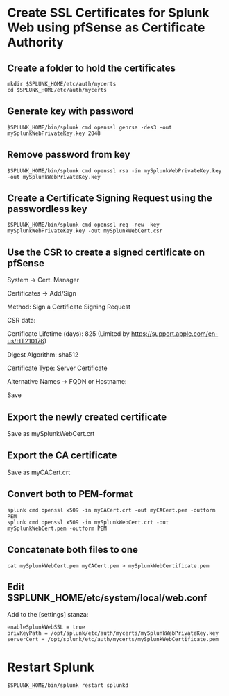 # Create SSL Certificates for Splunk Web using pfSense as Certificate Authority

## Create a folder to hold the certificates
```
mkdir $SPLUNK_HOME/etc/auth/mycerts
cd $SPLUNK_HOME/etc/auth/mycerts
```
## Generate key with password
```
$SPLUNK_HOME/bin/splunk cmd openssl genrsa -des3 -out mySplunkWebPrivateKey.key 2048
```
## Remove password from key 
```
$SPLUNK_HOME/bin/splunk cmd openssl rsa -in mySplunkWebPrivateKey.key -out mySplunkWebPrivateKey.key
```
## Create a Certificate Signing Request using the passwordless key
```
$SPLUNK_HOME/bin/splunk cmd openssl req -new -key mySplunkWebPrivateKey.key -out mySplunkWebCert.csr
```
## Use the CSR to create a signed certificate on pfSense
System -> Cert. Manager 

Certificates -> Add/Sign

Method: Sign a Certificate Signing Request

CSR data: <paste contents of CSR>

Certificate Lifetime (days): 825
(Limited by https://support.apple.com/en-us/HT210176)

Digest Algorithm: sha512

Certificate Type: Server Certificate

Alternative Names -> FQDN or Hostname: <FQDN of the Splunk Web server>

Save 

## Export the newly created certificate
Save as mySplunkWebCert.crt

## Export the CA certificate
Save as myCACert.crt

## Convert both to PEM-format
```
splunk cmd openssl x509 -in myCACert.crt -out myCACert.pem -outform PEM
splunk cmd openssl x509 -in mySplunkWebCert.crt -out mySplunkWebCert.pem -outform PEM
```
## Concatenate both files to one
```
cat mySplunkWebCert.pem myCACert.pem > mySplunkWebCertificate.pem
```
## Edit $SPLUNK_HOME/etc/system/local/web.conf
Add to the [settings] stanza: 
```
enableSplunkWebSSL = true
privKeyPath = /opt/splunk/etc/auth/mycerts/mySplunkWebPrivateKey.key
serverCert = /opt/splunk/etc/auth/mycerts/mySplunkWebCertificate.pem
```

# Restart Splunk 
```
$SPLUNK_HOME/bin/splunk restart splunkd
```
